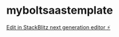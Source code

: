 # myboltsaastemplate

[Edit in StackBlitz next generation editor ⚡️](https://stackblitz.com/~/github.com/drxlr/myboltsaastemplate)